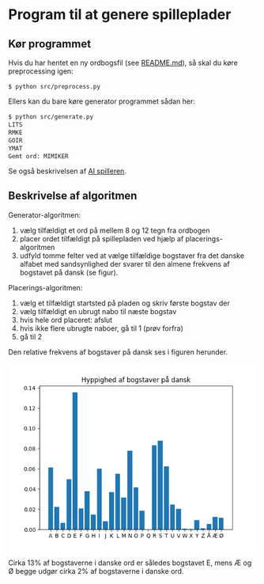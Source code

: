 # Program til at genere spilleplader

## Kør programmet

Hvis du har hentet en ny ordbogsfil (see [README.md](./README.md)), så skal du køre preprocessing igen:

```
$ python src/preprocess.py
```

Ellers kan du bare køre generator programmet sådan her:

```
$ python src/generate.py
LITS
RMKE
GOIR
YMAT
Gemt ord: MIMIKER
```

Se også beskrivelsen af [AI spilleren](./PLAY.md).

## Beskrivelse af algoritmen

Generator-algoritmen:
1. vælg tilfældigt et ord på mellem 8 og 12 tegn fra ordbogen
1. placer ordet tilfældigt på spillepladen ved hjælp af placerings-algoritmen
1. udfyld tomme felter ved at vælge tilfældige bogstaver fra det danske alfabet med sandsynlighed der svarer til den almene frekvens af bogstavet på dansk (se figur).

Placerings-algoritmen:

1. vælg et tilfældigt startsted på pladen og skriv første bogstav der
1. vælg tilfældigt en ubrugt nabo til næste bogstav
1. hvis hele ord placeret: afslut
1. hvis ikke flere ubrugte naboer, gå til 1 (prøv forfra)
1. gå til 2

Den relative frekvens af bogstaver på dansk ses i figuren herunder.

![](./images/frekvenser.png)

Cirka 13% af bogstaverne i danske ord er således bogstavet E, mens Æ og Ø begge udgør cirka 2% af bogstaverne i danske ord.
